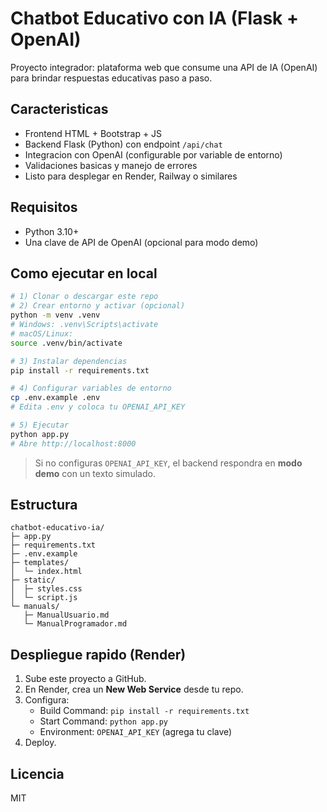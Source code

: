 # Chatbot Educativo con IA (Flask + OpenAI)

Proyecto integrador: plataforma web que consume una API de IA (OpenAI) para brindar respuestas educativas paso a paso.

## Caracteristicas
- Frontend HTML + Bootstrap + JS
- Backend Flask (Python) con endpoint `/api/chat`
- Integracion con OpenAI (configurable por variable de entorno)
- Validaciones basicas y manejo de errores
- Listo para desplegar en Render, Railway o similares

## Requisitos
- Python 3.10+
- Una clave de API de OpenAI (opcional para modo demo)

## Como ejecutar en local
```bash
# 1) Clonar o descargar este repo
# 2) Crear entorno y activar (opcional)
python -m venv .venv
# Windows: .venv\Scripts\activate
# macOS/Linux:
source .venv/bin/activate

# 3) Instalar dependencias
pip install -r requirements.txt

# 4) Configurar variables de entorno
cp .env.example .env
# Edita .env y coloca tu OPENAI_API_KEY

# 5) Ejecutar
python app.py
# Abre http://localhost:8000
```

> Si no configuras `OPENAI_API_KEY`, el backend respondra en **modo demo** con un texto simulado.

## Estructura
```
chatbot-educativo-ia/
├─ app.py
├─ requirements.txt
├─ .env.example
├─ templates/
│  └─ index.html
├─ static/
│  ├─ styles.css
│  └─ script.js
└─ manuals/
   ├─ ManualUsuario.md
   └─ ManualProgramador.md
```

## Despliegue rapido (Render)
1. Sube este proyecto a GitHub.
2. En Render, crea un **New Web Service** desde tu repo.
3. Configura:
   - Build Command: `pip install -r requirements.txt`
   - Start Command: `python app.py`
   - Environment: `OPENAI_API_KEY` (agrega tu clave)
4. Deploy.

## Licencia
MIT
